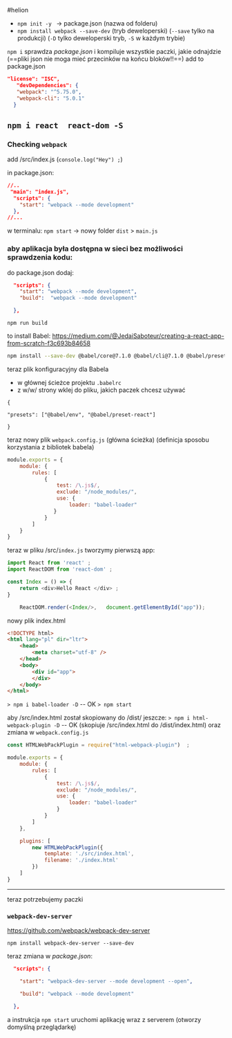 #helion

- `npm init -y ` -> package.json (nazwa od folderu)
- `npm install webpack --save-dev` (tryb deweloperski) (`--save` tylko na produkcji) (`-D` tylko deweloperski tryb, `-S` w każdym trybie)

`npm i`  sprawdza *package.json* i kompiluje wszystkie paczki, jakie odnajdzie (==pliki json nie moga mieć przecinków na końcu bloków!!==)
add to package.json
```json
"license": "ISC",
   "devDependencies": {
   "webpack": "^5.75.0",
   "webpack-cli": "5.0.1"
  }
```

## `npm i react  react-dom -S`

### Checking `webpack`
add /src/index.js (`console.log("Hey") ;`)

in package.json:
```json
//..
 "main": "index.js",
  "scripts": {
    "start": "webpack --mode development"
  },
//...
```

w terminalu: `npm start` -> nowy folder `dist` > `main.js`


### aby aplikacja była dostępna w sieci bez możliwości sprawdzenia kodu:
do package.json dodaj:
```json
  "scripts": {
    "start": "webpack --mode development",
    "build":  "webpack --mode development"

  },
```

`npm run build`

to install Babel:
https://medium.com/@JedaiSaboteur/creating-a-react-app-from-scratch-f3c693b84658
```bash
npm install --save-dev @babel/core@7.1.0 @babel/cli@7.1.0 @babel/preset-env@7.1.0 @babel/preset-react@7.0.0
```

teraz plik konfiguracyjny dla Babela
- w głównej ścieżce projektu `.babelrc`
- z w/w/ strony wklej do pliku, jakich paczek chcesz używać
```
{

"presets": ["@babel/env", "@babel/preset-react"]

}
```


teraz nowy plik `webpack.config.js` (główna ścieżka) (definicja sposobu korzystania z bibliotek babela)
```js
module.exports = {
    module: {
        rules: [
            {
                test: /\.js$/,
                exclude: "/node_modules/",
                use: {
                    loader: "babel-loader"
               }
            }
        ]
    }
}
```

teraz w pliku /src/`index.js` tworzymy pierwszą app:
```js
import React from 'react' ;
import ReactDOM from 'react-dom' ;

const Index = () => {
    return <div>Hello React </div> ;
}

	ReactDOM.render(<Index/>,   document.getElementById("app"));
```

nowy plik index.html
```html
<!DOCTYPE html>
<html lang="pl" dir="ltr">
    <head>
        <meta charset="utf-8" />
    </head>
    <body>
        <div id="app">
        </div>
    </body>
</html>
```

`> npm i babel-loader -D`  -- OK
`> npm start `

aby /src/index.html został skopiowany do /dist/ jeszcze:
`> npm i html-webpack-plugin -D`  -- OK (skopiuje /src/index.html do /dist/index.html)
oraz zmiana w `webpack.config.js`

```js
const HTMLWebPackPlugin = require("html-webpack-plugin")  ;

module.exports = {
    module: {
        rules: [
            {
                test: /\.js$/,
                exclude: "/node_modules/",
                use: {
                    loader: "babel-loader"
                }
            }
        ]
    },

    plugins: [
        new HTMLWebPackPlugin({
            template: './src/index.html',
            filename: './index.html'
        })
    ]
}
```

---
teraz potrzebujemy paczki
### `webpack-dev-server`
https://github.com/webpack/webpack-dev-server

`npm install webpack-dev-server --save-dev`

teraz zmiana w *package.json*:
```json
  "scripts": {

    "start": "webpack-dev-server --mode development --open",

    "build": "webpack --mode development"

  },
```

a instrukcja `npm start` uruchomi aplikację wraz z serverem (otworzy domyślną przeglądarkę)

























